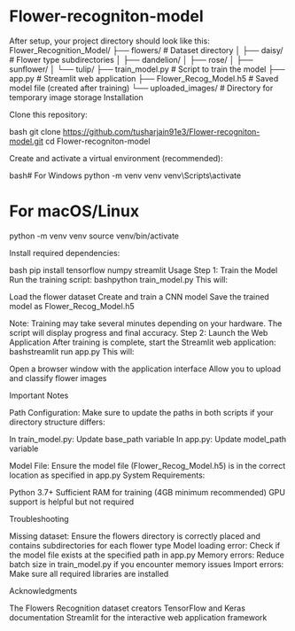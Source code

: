 # Flower-recogniton-model


After setup, your project directory should look like this:
Flower_Recognition_Model/
├── flowers/               # Dataset directory
│   ├── daisy/             # Flower type subdirectories
│   ├── dandelion/
│   ├── rose/
│   ├── sunflower/
│   └── tulip/
├── train_model.py         # Script to train the model
├── app.py                 # Streamlit web application
├── Flower_Recog_Model.h5  # Saved model file (created after training)
└── uploaded_images/       # Directory for temporary image storage
Installation

Clone this repository:

bash git clone https://github.com/tusharjain91e3/Flower-recogniton-model.git
cd Flower-recogniton-model

Create and activate a virtual environment (recommended):

bash# For Windows
python -m venv venv
venv\Scripts\activate

# For macOS/Linux
python -m venv venv
source venv/bin/activate

Install required dependencies:

bash pip install tensorflow numpy streamlit
Usage
Step 1: Train the Model
Run the training script:
bashpython train_model.py
This will:

Load the flower dataset
Create and train a CNN model
Save the trained model as Flower_Recog_Model.h5

Note: Training may take several minutes depending on your hardware. The script will display progress and final accuracy.
Step 2: Launch the Web Application
After training is complete, start the Streamlit web application:
bashstreamlit run app.py
This will:

Open a browser window with the application interface
Allow you to upload and classify flower images

Important Notes

Path Configuration: Make sure to update the paths in both scripts if your directory structure differs:

In train_model.py: Update base_path variable
In app.py: Update model_path variable


Model File: Ensure the model file (Flower_Recog_Model.h5) is in the correct location as specified in app.py
System Requirements:

Python 3.7+
Sufficient RAM for training (4GB minimum recommended)
GPU support is helpful but not required



Troubleshooting

Missing dataset: Ensure the flowers directory is correctly placed and contains subdirectories for each flower type
Model loading error: Check if the model file exists at the specified path in app.py
Memory errors: Reduce batch size in train_model.py if you encounter memory issues
Import errors: Make sure all required libraries are installed

Acknowledgments

The Flowers Recognition dataset creators
TensorFlow and Keras documentation
Streamlit for the interactive web application framework
